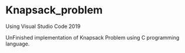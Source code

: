 # Knapsack_problem

Using Visual Studio Code 2019

UnFinished implementation of Knapsack Problem using C programming language.
